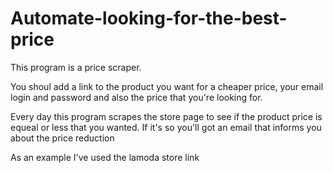 # Automate-looking-for-the-best-price  

This program is a price scraper.

You shoul add a link to the product you want for a cheaper price, your email login and password and also the price that you're looking for.

Every day this program scrapes the store page to see if the product price is equeal or less that you wanted.
If it's so you'll got an email that informs you about the price reduction 

As an example I've used the lamoda store link